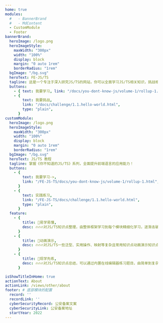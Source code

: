 ```yaml
---
home: true
modules:
  #   - BannerBrand
  #   - MdContent
  - CustomModule
  - Footer
bannerBrand:
  heroImage: /logo.png
  heroImageStyle:
    maxWidth: "300px"
    width: "100%"
    display: block
    margin: "0 auto 1rem"
    borderRadius: "1rem"
  bgImage: "/bg.svg"
  heroText: FE-JS/TS
  tagline: 这是一个专注于深入研究JS/TS的网站，你可以全面学习JS/TS相关知识，挑战相应的题目，快来加入吧！
  buttons:
    - { text: 我要学习, link: "/docs/you-dont-know-js/volume-1/rollup-1.html" }
    - {
        text: 我要挑战,
        link: "/docs/challenge/1.1.hello-world.html",
        type: "plain",
      }
customModule:
  heroImage: /logo.png
  heroImageStyle:
    maxWidth: "300px"
    width: "100%"
    display: block
    margin: "0 auto 1rem"
    borderRadius: "1rem"
  bgImage: "/bg.svg"
  heroText: JS/TS 教程
  tagline: 掌握《你不知道的JS/TS》系列，全面提升前端语言的应用能力！
  buttons:
    - {
        text: 我要学习->,
        link: "/FE-JS-TS/docs/you-dont-know-js/volume-1/rollup-1.html",
      }
    - {
        text: 实践练习,
        link: "/FE-JS-TS/docs/challenge/1.1.hello-world.html",
        type: "plain",
      }
  feature:
    - {
        title: 🎉易学易懂,
        desc: 🔥🔥🔥对JS/TS知识点整理，由整体框架学习到每个模块精细化学习，逐渐击破,
      }
    - {
        title: 💎动画演示,
        desc: 🔥🔥🔥对JS/TS一些泛型、实用操作、映射等复杂且常用知识点动画演示知识点，逐个击破,
      }
    - {
        title: 🚀现学先练,
        desc: 🔥🔥🔥对JS/TS知识点总结，可以通过内置在线编辑器练习题目，由简单到复杂，巩固学习,
      }

isShowTitleInHome: true
actionText: About
actionLink: /views/other/about
footer: # 底部模块的配置
  record: ''
  recordLink: ''
  cyberSecurityRecord: 公安备案文案
  cyberSecurityLink: 公安备案地址
  startYear: 2022
---
```

